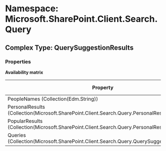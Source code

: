 # Namespace: Microsoft.SharePoint.Client.Search.Query

## Complex Type: QuerySuggestionResults

### Properties

**Availability matrix**

Property | SPO | SP 2019 | SP 2016 | SP 2013
----------|-----|---------|---------|--------
PeopleNames (Collection(Edm.String)) | ✔ | ✔ | ✔ | ✔
PersonalResults (Collection(Microsoft.SharePoint.Client.Search.Query.PersonalResultSuggestion)) | ✔ | ✔ | ✔ | ✔
PopularResults (Collection(Microsoft.SharePoint.Client.Search.Query.PersonalResultSuggestion)) | ✔ | ✖ | ✖ | ✖
Queries (Collection(Microsoft.SharePoint.Client.Search.Query.QuerySuggestionQuery)) | ✔ | ✔ | ✔ | ✔
